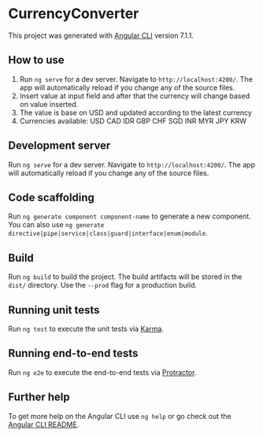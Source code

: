 # CurrencyConverter

This project was generated with [Angular CLI](https://github.com/angular/angular-cli) version 7.1.1.

## How to use
1. Run `ng serve` for a dev server. Navigate to `http://localhost:4200/`. The app will automatically reload if you change any of the source files.
2. Insert value at input field and after that the currency will change based on value inserted.
3. The value is base on USD and updated according to the latest currency
4. Currencies available:
USD CAD IDR GBP CHF SGD INR MYR JPY KRW

## Development server

Run `ng serve` for a dev server. Navigate to `http://localhost:4200/`. The app will automatically reload if you change any of the source files.

## Code scaffolding

Run `ng generate component component-name` to generate a new component. You can also use `ng generate directive|pipe|service|class|guard|interface|enum|module`.

## Build

Run `ng build` to build the project. The build artifacts will be stored in the `dist/` directory. Use the `--prod` flag for a production build.

## Running unit tests

Run `ng test` to execute the unit tests via [Karma](https://karma-runner.github.io).

## Running end-to-end tests

Run `ng e2e` to execute the end-to-end tests via [Protractor](http://www.protractortest.org/).

## Further help

To get more help on the Angular CLI use `ng help` or go check out the [Angular CLI README](https://github.com/angular/angular-cli/blob/master/README.md).
